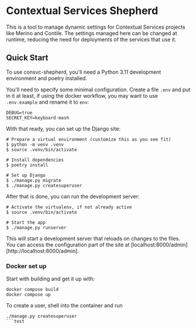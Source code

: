 # Contextual Services Shepherd

This is a tool to manage dynamic settings for Contextual Services projects like
Merino and Contile. The settings managed here can be changed at runtime,
reducing the need for deployments of the services that use it.

## Quick Start

To use consvc-shepherd, you'll need a Python 3.11 development environment and 
poetry installed.

You'll need to specify some minimal configuration. Create a file `.env` and put
in it at least, if using the docker workflow, you may want to use `.env.example` 
and rename it to `env`:

```shell
DEBUG=true
SECRET_KEY=keyboard-mash
```

With that ready, you can set up the Django site:

```shell
# Prepare a virtual environment (customize this as you see fit)
$ python -m venv .venv
$ source .venv/bin/activate

# Install dependencies
$ poetry install

# Set up Django
$ ./manage.py migrate
$ ./manage.py createsuperuser
```

After that is done, you can run the development server:

```shell
# Activate the virtualenv, if not already active
$ source .venv/bin/activate

# Start the app
$ ./manage.py runserver
```

This will start a development server that reloads on changes to the files. You
can access the configuration part of the site at
[localhost:8000/admin][http://localhost:8000/admin].

### Docker set up

Start with building and get it up with:
```
docker compose build
docker compose up
```
To create a user, shell into the container and run
``` 
./manage.py createsuperuser
```test
